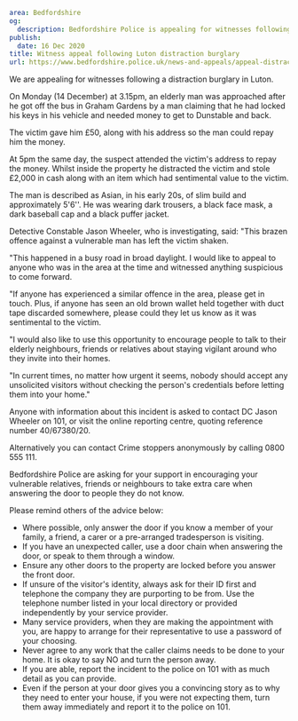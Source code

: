 ```yaml
area: Bedfordshire
og:
  description: Bedfordshire Police is appealing for witnesses following a distraction burglary in Luton.
publish:
  date: 16 Dec 2020
title: Witness appeal following Luton distraction burglary
url: https://www.bedfordshire.police.uk/news-and-appeals/appeal-distraction-burglary-dec20
```

We are appealing for witnesses following a distraction burglary in Luton.

On Monday (14 December) at 3.15pm, an elderly man was approached after he got off the bus in Graham Gardens by a man claiming that he had locked his keys in his vehicle and needed money to get to Dunstable and back.

The victim gave him £50, along with his address so the man could repay him the money.

At 5pm the same day, the suspect attended the victim's address to repay the money. Whilst inside the property he distracted the victim and stole £2,000 in cash along with an item which had sentimental value to the victim.

The man is described as Asian, in his early 20s, of slim build and approximately 5'6''. He was wearing dark trousers, a black face mask, a dark baseball cap and a black puffer jacket.

Detective Constable Jason Wheeler, who is investigating, said: "This brazen offence against a vulnerable man has left the victim shaken.

"This happened in a busy road in broad daylight. I would like to appeal to anyone who was in the area at the time and witnessed anything suspicious to come forward.

"If anyone has experienced a similar offence in the area, please get in touch. Plus, if anyone has seen an old brown wallet held together with duct tape discarded somewhere, please could they let us know as it was sentimental to the victim.

"I would also like to use this opportunity to encourage people to talk to their elderly neighbours, friends or relatives about staying vigilant around who they invite into their homes.

"In current times, no matter how urgent it seems, nobody should accept any unsolicited visitors without checking the person's credentials before letting them into your home."

Anyone with information about this incident is asked to contact DC Jason Wheeler on 101, or visit the online reporting centre, quoting reference number 40/67380/20.

Alternatively you can contact Crime stoppers anonymously by calling 0800 555 111.

Bedfordshire Police are asking for your support in encouraging your vulnerable relatives, friends or neighbours to take extra care when answering the door to people they do not know.

Please remind others of the advice below:

 * Where possible, only answer the door if you know a member of your family, a friend, a carer or a pre-arranged tradesperson is visiting.
 * If you have an unexpected caller, use a door chain when answering the door, or speak to them through a window.
 * Ensure any other doors to the property are locked before you answer the front door.
 * If unsure of the visitor's identity, always ask for their ID first and telephone the company they are purporting to be from. Use the telephone number listed in your local directory or provided independently by your service provider.
 * Many service providers, when they are making the appointment with you, are happy to arrange for their representative to use a password of your choosing.
 * Never agree to any work that the caller claims needs to be done to your home. It is okay to say NO and turn the person away.
 * If you are able, report the incident to the police on 101 with as much detail as you can provide.
 * Even if the person at your door gives you a convincing story as to why they need to enter your house, if you were not expecting them, turn them away immediately and report it to the police on 101.
